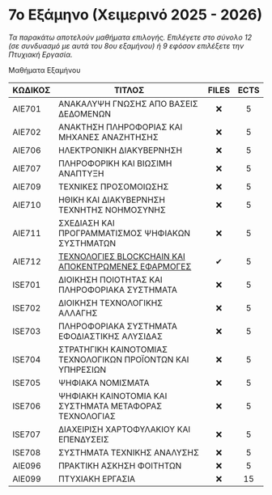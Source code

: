 # 7ο Εξάμηνο (Χειμερινό 2025 - 2026)

_Τα παρακάτω αποτελούν μαθήματα επιλογής. Επιλέγετε στο σύνολο 12 (σε συνδυασμό με αυτά του 8ου εξαμήνου) ή 9 εφόσον επιλέξετε την Πτυχιακή Εργασία._

Μαθήματα Εξαμήνου

| ΚΩΔΙΚΟΣ | ΤΙΤΛΟΣ                                                      | FILES | ECTS |
| ------- | ----------------------------------------------------------- | :---: | :--: |
| AIE701  | ΑΝΑΚΑΛΥΨΗ ΓΝΩΣΗΣ ΑΠΟ ΒΑΣΕΙΣ ΔΕΔΟΜΕΝΩΝ                       |  ❌   |  5   |
| AIE702  | ΑΝΑΚΤΗΣΗ ΠΛΗΡΟΦΟΡΙΑΣ ΚΑΙ ΜΗΧΑΝΕΣ ΑΝΑΖΗΤΗΣΗΣ                 |  ❌   |  5   |
| AIE706  | ΗΛΕΚΤΡΟΝΙΚΗ ΔΙΑΚΥΒΕΡΝΗΣΗ                                    |  ❌   |  5   |
| AIE707  | ΠΛΗΡΟΦΟΡΙΚΗ ΚΑΙ ΒΙΩΣΙΜΗ ΑΝΑΠΤΥΞΗ                            |  ❌   |  5   |
| AIE709  | ΤΕΧΝΙΚΕΣ ΠΡΟΣΟΜΟΙΩΣΗΣ                                       |  ❌   |  5   |
| AIE710  | ΗΘΙΚΗ ΚΑΙ ΔΙΑΚΥΒΕΡΝΗΣΗ ΤΕΧΝΗΤΗΣ ΝΟΗΜΟΣΥΝΗΣ                  |  ❌   |  5   |
| AIE711  | ΣΧΕΔΙΑΣΗ ΚΑΙ ΠΡΟΓΡΑΜΜΑΤΙΣΜΟΣ ΨΗΦΙΑΚΩΝ ΣΥΣΤΗΜΑΤΩΝ            |  ❌   |  5   |
| AIE712  | [ΤΕΧΝΟΛΟΓΙΕΣ BLOCKCHAIN ΚΑΙ ΑΠΟΚΕΝΤΡΩΜΕΝΕΣ ΕΦΑΡΜΟΓΕΣ](Blockchain%20Technologies%20And%20Decentralized%20Applications)   |  ✔   |  5   |
| ISE701  | ΔΙΟΙΚΗΣΗ ΠΟΙΟΤΗΤΑΣ ΚΑΙ ΠΛΗΡΟΦΟΡΙΑΚΑ ΣΥΣΤΗΜΑΤΑ               |  ❌   |  5   |
| ISE702  | ΔΙΟΙΚΗΣΗ ΤΕΧΝΟΛΟΓΙΚΗΣ ΑΛΛΑΓΗΣ                               |  ❌   |  5   |
| ISE703  | ΠΛΗΡΟΦΟΡΙΑΚΑ ΣΥΣΤΗΜΑΤΑ ΕΦΟΔΙΑΣΤΙΚΗΣ ΑΛΥΣΙΔΑΣ                |  ❌   |  5   |
| ISE704  | ΣΤΡΑΤΗΓΙΚΗ ΚΑΙΝΟΤΟΜΙΑΣ ΤΕΧΝΟΛΟΓΙΚΩΝ ΠΡΟΪΟΝΤΩΝ ΚΑΙ ΥΠΗΡΕΣΙΩΝ |  ❌   |  5   |
| ISE705  | ΨΗΦΙΑΚΑ ΝΟΜΙΣΜΑΤΑ                                           |  ❌   |  5   |
| ISE706  | ΨΗΦΙΑΚΗ ΚΑΙΝΟΤΟΜΙΑ ΚΑΙ ΣΥΣΤΗΜΑΤΑ ΜΕΤΑΦΟΡΑΣ ΤΕΧΝΟΛΟΓΙΑΣ      |  ❌   |  5   |
| ISE707  | ΔΙΑΧΕΙΡΙΣΗ ΧΑΡΤΟΦΥΛΑΚΙΟΥ ΚΑΙ ΕΠΕΝΔΥΣΕΙΣ                     |  ❌   |  5   |
| ISE708  | ΣΥΣΤΗΜΑΤΑ ΤΕΧΝΙΚΗΣ ΑΝΑΛΥΣΗΣ                                 |  ❌   |  5   |
| AIE096  | ΠΡΑΚΤΙΚΗ ΑΣΚΗΣΗ ΦΟΙΤΗΤΩΝ                                    |  ❌   |  5   |
| AIE099  | ΠΤΥΧΙΑΚΗ ΕΡΓΑΣΙΑ                                            |  ❌   |  15  |
